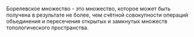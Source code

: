 Борелевское множество - это множество, которое может быть получена в результате не более, чем счётной совокупности операций объединения и пересечения открытых и замкнутых множеств топологического пространства.